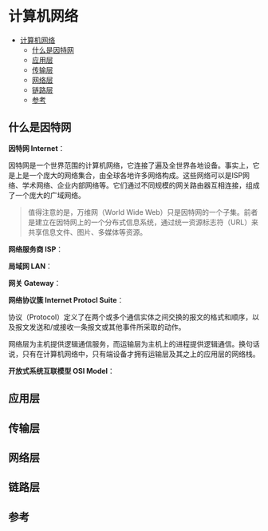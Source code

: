 # 计算机网络

- [计算机网络](#计算机网络)
  - [什么是因特网](#什么是因特网)
  - [应用层](#应用层)
  - [传输层](#传输层)
  - [网络层](#网络层)
  - [链路层](#链路层)
  - [参考](#参考)

## 什么是因特网

**因特网 Internet**：

因特网是一个世界范围的计算机网络，它连接了遍及全世界各地设备。事实上，它是上是一个庞大的网络集合，由全球各地许多网络构成。这些网络可以是ISP网络、学术网络、企业内部网络等。它们通过不同规模的网关路由器互相连接，组成了一个庞大的广域网络。

> 值得注意的是，万维网（World Wide Web）只是因特网的一个子集。前者是建立在因特网上的一个分布式信息系统，通过统一资源标志符（URL）来共享信息文件、图片、多媒体等资源。

**网络服务商 ISP**：

**局域网 LAN**：

**网关 Gateway**：

**网络协议簇 Internet Protocl Suite**：

协议（Protocol）定义了在两个或多个通信实体之间交换的报文的格式和顺序，以及报文发送和/或接收一条报文或其他事件所采取的动作。

网络层为主机提供逻辑通信服务，而运输层为主机上的进程提供逻辑通信。换句话说，只有在计算机网络中，只有端设备才拥有运输层及其之上的应用层的网络栈。

**开放式系统互联模型 OSI Model**：

## 应用层

## 传输层

## 网络层

## 链路层

## 参考
